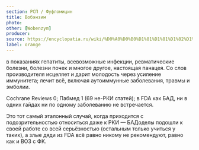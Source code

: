 ```yaml
---
section: РСП / Фуфломицин
title: Вобэнзим
photo:
other: [Wobenzym]
producer:
source: https://encyclopatia.ru/wiki/%D0%A0%D0%B0%D1%81%D1%81%D1%82%D1%80%D0%B5%D0%BB%D1%8C%D0%BD%D1%8B%D0%B9_%D1%81%D0%BF%D0%B8%D1%81%D0%BE%D0%BA_%D0%BF%D1%80%D0%B5%D0%BF%D0%B0%D1%80%D0%B0%D1%82%D0%BE%D0%B2
label: orange
---
```


в показаниях гепатиты, всевозможные инфекции, ревматические болезни, болезни почек и многое другое, настоящая панацея. Со слов производителя исцеляет и дарит молодость через усиление иммунитета; лечит всё, включая аутоиммунные заболевания, травмы и эмболии.

Cochrane Reviews 0; Пабмед 1 (69 не-РКИ статей); в FDA как БАД, ни в одних гайдах ни по одному заболеванию не встречается.

Это тот самый эталонный случай, когда приходится с подозрительностью относиться даже к РКИ — БАДоделы подошли к своей работе со всей серьёзностью (остальным только учиться у таких), а злые дяди из FDA всё равно никому не рекомендуют, равно как и ВОЗ с ФК.
